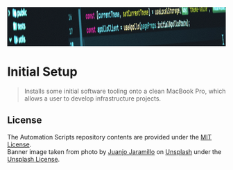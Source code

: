 <div align="center">
    <img src="https://github.com/benweston/initial-setup/blob/main/img/banner-image.png" alt="Computer Code" width="900" height="90" />
</div>

# Initial Setup

<div align="justify">

> Installs some initial software tooling onto a clean MacBook Pro, which allows a user to develop infrastructure projects.   

</div>

## License

<div align="left">

The Automation Scripts repository contents are provided under the [MIT License](https://github.com/benweston/initial-setup/blob/main/LICENSE).   
Banner image taken from photo by [Juanjo Jaramillo](https://unsplash.com/@juanjodev02?utm_content=creditCopyText&utm_medium=referral&utm_source=unsplash) on [Unsplash](https://unsplash.com/photos/black-flat-screen-computer-monitor-mZnx9429i94?utm_content=creditCopyText&utm_medium=referral&utm_source=unsplash) under the [Unsplash License](https://unsplash.com/license).   

</div>
